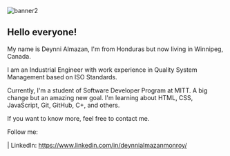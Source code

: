 ![banner2](https://user-images.githubusercontent.com/123532871/221482133-ef789093-6693-4c49-ab09-c79805f6c1b2.jpg)

## Hello everyone!

My name is Deynni Almazan, I'm from Honduras but now 
living in Winnipeg, Canada. 

I am an Industrial Engineer with work experience in Quality System Management
based on ISO Standards. 

Currently, I'm a student of Software Developer Program at MITT. A big change but
an amazing new goal. I'm learning about HTML, CSS, JavaScript, Git, GitHub, C+, 
and others.

If you want to know more, feel free to contact me.

Follow me:

<a href="https://twitter.com/deynnialmazan" target="_blank"><i class="fa-brands fa-twitter"></i></a> | 
<a href="https://www.instagram.com/dey.amonroy/" target="_blank"><i class="fa-brands fa-instagram"></i></a>
<a href="https://www.facebook.com/drosby.a" target="_blank"><i class="fa-brands fa-facebook"></i></a>
 LinkedIn: https://www.linkedin.com/in/deynnialmazanmonroy/ 

